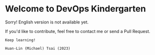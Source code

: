# Welcome to DevOps Kindergarten

Sorry! English version is not available yet.

If you'd like to contribute, feel free to contact me or send a Pull Request.

```
Keep learning!

Huan-Lin (Michael) Tsai (2023)
```